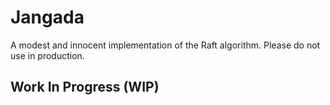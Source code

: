 # Jangada
A modest and innocent implementation of the Raft algorithm. Please do not use in production.

## Work In Progress (WIP)
